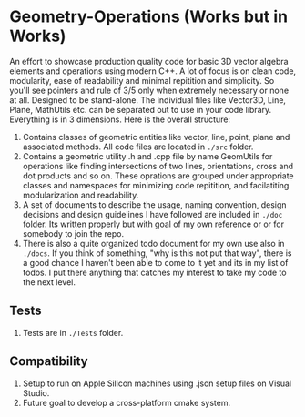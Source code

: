 # Geometry-Operations (Works but in Works)

An effort to showcase production quality code for basic 3D vector algebra elements and operations using modern C++. A lot of focus is on clean code, modularity, ease of readability and minimal repitition and simplicity. So you'll see pointers and rule of 3/5 only when extremely necessary or none at all. Designed to be stand-alone. The individual files like Vector3D, Line, Plane, MathUtils etc. can be separated out to use in your code library. Everything is in 3 dimensions. Here is the overall structure:

1. Contains classes of geometric entities like vector, line, point, plane and associated methods. All code files are located in `./src` folder.
2. Contains a geometric utility .h and .cpp file by name GeomUtils for operations like finding intersections of two lines, orientations, cross and dot products and so on. These oprations are grouped under appropriate classes and namespaces for minimizing code repitition, and facilatiting modularization and readability.
3. A set of documents to describe the usage, naming convention, design decisions and design guidelines I have followed are included in `./doc` folder. Its written properly but with goal of my own reference or or for somebody to join the repo.
  1. There is also a quite organized todo document for my own use also in `./docs`. If you think of something, "why is this not put that way", there is a good chance I haven't been able to come to it yet and its in my list of todos. I put there anything that catches my interest to take my code to the next level.

## Tests

1. Tests are in `./Tests` folder. 

## Compatibility

1. Setup to run on Apple Silicon machines using .json setup files on Visual Studio. 
2. Future goal to develop a cross-platform cmake system.
